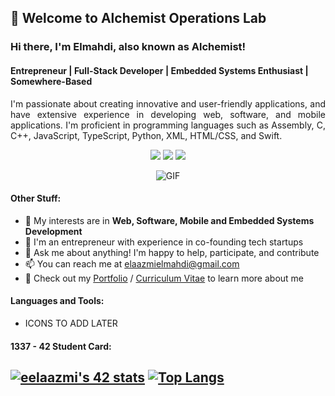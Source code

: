 ## 👋 Welcome to Alchemist Operations Lab

### Hi there, I'm Elmahdi, also known as Alchemist!
#### Entrepreneur | Full-Stack Developer | Embedded Systems Enthusiast | Somewhere-Based

<p align="justify">I'm passionate about creating innovative and user-friendly applications, and have extensive experience in developing web, software, and mobile applications. I'm proficient in programming languages such as Assembly, C, C++, JavaScript, TypeScript, Python, XML, HTML/CSS, and Swift.</p>

<p align="center">
  <a href="https://www.linkedin.com/in/elmahdielaazmi/"><img src="https://img.icons8.com/color/48/000000/linkedin.png"/></a>
  <a href="https://www.instagram.com/elmahdielaazmi/"><img src="https://img.icons8.com/color/48/000000/instagram-new.png"/></a>
  <a href="https://www.facebook.com/elmahdielaazmi"><img src="https://img.icons8.com/color/48/000000/facebook-new.png"/></a>
</p>

<p align="center">
  <img alt="GIF" src="https://i.pinimg.com/originals/68/f3/ff/68f3ff8ddc1699f6234abee4e1d58dd9.gif" />
</p>

#### Other Stuff:

- 🤔 My interests are in **Web, Software, Mobile and Embedded Systems Development**
- 💼 I'm an entrepreneur with experience in co-founding tech startups
- 💬 Ask me about anything! I'm happy to help, participate, and contribute
- 📫 You can reach me at elaazmielmahdi@gmail.com
- 📝 Check out my [Portfolio](https://alcheemiist.github.io/E-Portfolio/) / [Curriculum Vitae](https://www.google.com/cv) to learn more about me

#### Languages and Tools:

- ICONS TO ADD LATER

#### 1337 - 42 Student Card:

[![eelaazmi's 42 stats](https://badge.mediaplus.ma/levi/eelaazmi)](https://github.com/oakoudad/badge42)
[![Top Langs](https://github-readme-stats.vercel.app/api/top-langs/?username=eelaazmi)](https://github.com/anuraghazra/github-readme-stats)
---


